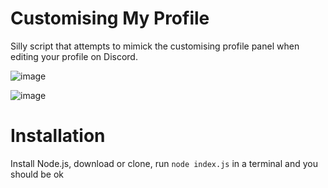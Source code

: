 # Customising My Profile

Silly script that attempts to mimick the customising profile panel when editing your profile on Discord.

![image](https://github.com/realcoloride/CustomisingMyProfile/assets/108619637/a2e21ad5-a695-4a68-b146-a7628b5318fd)

![image](https://github.com/realcoloride/CustomisingMyProfile/assets/108619637/c63b944d-ab89-49dc-8743-aae3bc48d30a)

# Installation

Install Node.js, download or clone, run `node index.js` in a terminal and you should be ok
